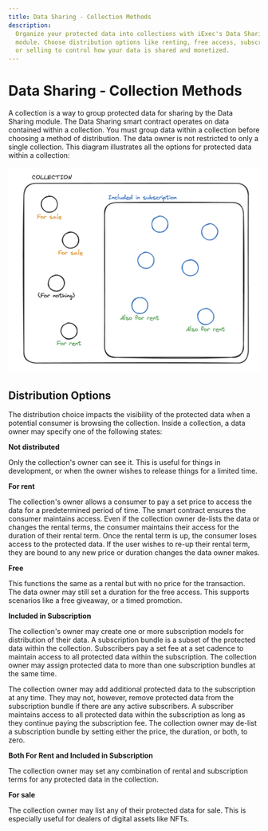 ```yaml
---
title: Data Sharing - Collection Methods
description:
  Organize your protected data into collections with iExec's Data Sharing
  module. Choose distribution options like renting, free access, subscription,
  or selling to control how your data is shared and monetized.
---
```


# Data Sharing - Collection Methods <ChainNotSupportedBadge />

A collection is a way to group protected data for sharing by the Data Sharing
module. The Data Sharing smart contract operates on data contained within a
collection. You must group data within a collection before choosing a method of
distribution. The data owner is not restricted to only a single collection. This
diagram illustrates all the options for protected data within a collection:

![Data Sharing collection](inside-a-collection.png)

## Distribution Options

The distribution choice impacts the visibility of the protected data when a
potential consumer is browsing the collection. Inside a collection, a data owner
may specify one of the following states:

**Not distributed**

Only the collection's owner can see it. This is useful for things in
development, or when the owner wishes to release things for a limited time.

**For rent**

The collection's owner allows a consumer to pay a set price to access the data
for a predetermined period of time. The smart contract ensures the consumer
maintains access. Even if the collection owner de-lists the data or changes the
rental terms, the consumer maintains their access for the duration of their
rental term. Once the rental term is up, the consumer loses access to the
protected data. If the user wishes to re-up their rental term, they are bound to
any new price or duration changes the data owner makes.

**Free**

This functions the same as a rental but with no price for the transaction. The
data owner may still set a duration for the free access. This supports scenarios
like a free giveaway, or a timed promotion.

**Included in Subscription**

The collection's owner may create one or more subscription models for
distribution of their data. A subscription bundle is a subset of the protected
data within the collection. Subscribers pay a set fee at a set cadence to
maintain access to all protected data within the subscription. The collection
owner may assign protected data to more than one subscription bundles at the
same time.

The collection owner may add additional protected data to the subscription at
any time. They may not, however, remove protected data from the subscription
bundle if there are any active subscribers. A subscriber maintains access to all
protected data within the subscription as long as they continue paying the
subscription fee. The collection owner may de-list a subscription bundle by
setting either the price, the duration, or both, to zero.

**Both For Rent and Included in Subscription**

The collection owner may set any combination of rental and subscription terms
for any protected data in the collection.

**For sale**

The collection owner may list any of their protected data for sale. This is
especially useful for dealers of digital assets like NFTs.

<script setup>
import ChainNotSupportedBadge from '@/components/ChainNotSupportedBadge.vue'
</script>
